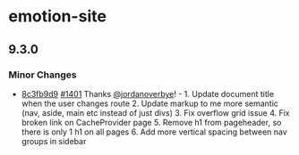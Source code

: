 # emotion-site

## 9.3.0

### Minor Changes

- [8c3fb9d9](https://github.com/@zedvision/emotion-js/emotion/commit/8c3fb9d9) [#1401](https://github.com/@zedvision/emotion-js/emotion/pull/1401) Thanks [@jordanoverbye](https://github.com/jordanoverbye)! - 1. Update document title when the user changes route 2. Update markup to me more semantic (nav, aside, main etc instead of just divs) 3. Fix overflow grid issue 4. Fix broken link on CacheProvider page 5. Remove h1 from pageheader, so there is only 1 h1 on all pages 6. Add more vertical spacing between nav groups in sidebar
